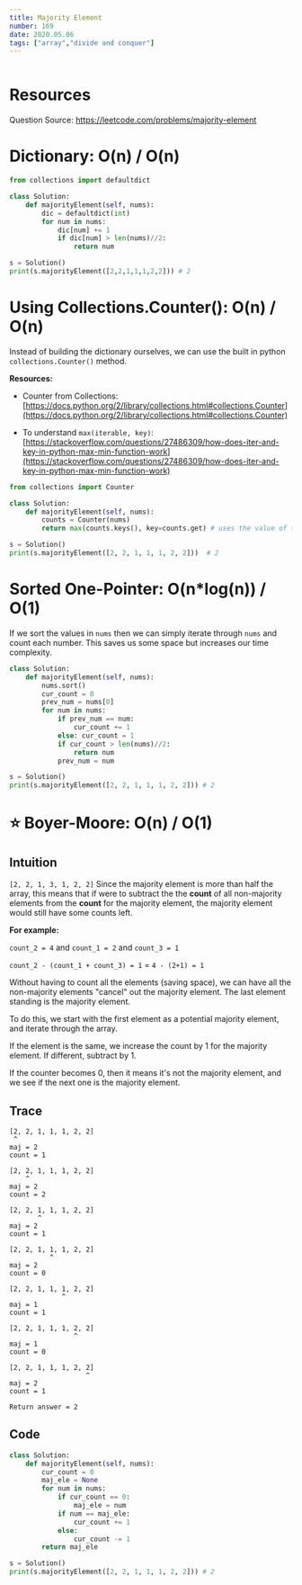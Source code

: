 ```yaml
---
title: Majority Element
number: 169
date: 2020.05.06
tags: ["array","divide and conquer"]
---
```


```toc

```

# Resources

Question Source: https://leetcode.com/problems/majority-element

# Dictionary: O(n) / O(n)
```python
from collections import defaultdict

class Solution:
    def majorityElement(self, nums):
        dic = defaultdict(int)
        for num in nums:
            dic[num] += 1
            if dic[num] > len(nums)//2:
                return num

s = Solution()
print(s.majorityElement([2,2,1,1,1,2,2])) # 2
```

# Using Collections.Counter(): O(n) / O(n)

Instead of building the dictionary ourselves, we can use the built in python `collections.Counter()` method.

**Resources:**

*   Counter from Collections:[https://docs.python.org/2/library/collections.html#collections.Counter](https://docs.python.org/2/library/collections.html#collections.Counter)

*   To understand `max(iterable, key)`: [https://stackoverflow.com/questions/27486309/how-does-iter-and-key-in-python-max-min-function-work](https://stackoverflow.com/questions/27486309/how-does-iter-and-key-in-python-max-min-function-work)

```python
from collections import Counter

class Solution:
    def majorityElement(self, nums):
        counts = Counter(nums)
        return max(counts.keys(), key=counts.get) # uses the value of the count to compare, and returns the key with the highest count.

s = Solution()
print(s.majorityElement([2, 2, 1, 1, 1, 2, 2]))  # 2
```

# Sorted One-Pointer: O(n*log(n)) / O(1)

If we sort the values in `nums` then we can simply iterate through `nums` and count each number. This saves us some space but increases our time complexity.

```python
class Solution:
    def majorityElement(self, nums):
        nums.sort()
        cur_count = 0
        prev_num = nums[0]
        for num in nums:
            if prev_num == num:
                cur_count += 1
            else: cur_count = 1
            if cur_count > len(nums)//2:
                return num
            prev_num = num

s = Solution()
print(s.majorityElement([2, 2, 1, 1, 1, 2, 2])) # 2
```

# ⭐️ Boyer-Moore: O(n) / O(1)

## Intuition

`[2, 2, 1, 3, 1, 2, 2]` Since the majority element is more than half the array, this means that if were to subtract the the **count** of all non-majority elements from the **count** for the majority element, the majority element would still have some counts left.

**For example:**

`count_2 = 4` and `count_1 = 2` and `count_3 = 1`

`count_2 - (count_1 + count_3) = 1` = `4 - (2+1) = 1`

Without having to count all the elements (saving space), we can have all the non-majority elements "cancel" out the majority element. The last element standing is the majority element.

To do this, we start with the first element as a potential majority element, and iterate through the array.

If the element is the same, we increase the count by 1 for the majority element. If different, subtract by 1.

If the counter becomes 0, then it means it's not the majority element, and we see if the next one is the majority element.

## Trace

```
[2, 2, 1, 1, 1, 2, 2]
 ^
maj = 2
count = 1

[2, 2, 1, 1, 1, 2, 2]
    ^
maj = 2
count = 2

[2, 2, 1, 1, 1, 2, 2]
       ^
maj = 2
count = 1

[2, 2, 1, 1, 1, 2, 2]
          ^
maj = 2
count = 0

[2, 2, 1, 1, 1, 2, 2]
             ^
maj = 1
count = 1

[2, 2, 1, 1, 1, 2, 2]
                ^
maj = 1
count = 0

[2, 2, 1, 1, 1, 2, 2]
                   ^
maj = 2
count = 1

Return answer = 2
```

## Code

```python
class Solution:
    def majorityElement(self, nums):
        cur_count = 0
        maj_ele = None
        for num in nums:
            if cur_count == 0:
                maj_ele = num
            if num == maj_ele:
                cur_count += 1
            else:
                cur_count -= 1
        return maj_ele

s = Solution()
print(s.majorityElement([2, 2, 1, 1, 1, 2, 2])) # 2
```

